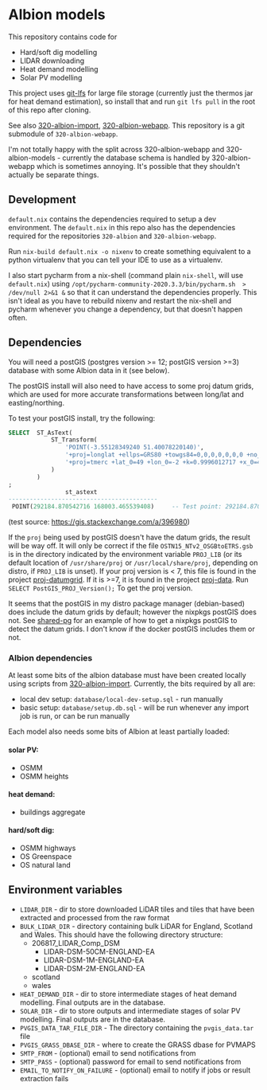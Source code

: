 # Albion models

This repository contains code for
* Hard/soft dig modelling
* LIDAR downloading
* Heat demand modelling
* Solar PV modelling

This project uses [git-lfs](https://git-lfs.github.com/) for large file storage (currently just the thermos jar for heat demand estimation), so install that and run `git lfs pull` in the root of this repo after cloning.

See also [320-albion-import](https://github.com/cse-bristol/320-albion), [320-albion-webapp](https://github.com/cse-bristol/320-albion-webapp). This repository is a git submodule of `320-albion-webapp`.

I'm not totally happy with the split across 320-albion-webapp and 320-albion-models - currently the database schema is handled by 320-albion-webapp which is sometimes annoying. It's possible that they shouldn't actually be separate things.

## Development

`default.nix` contains the dependencies required to setup a dev environment. The `default.nix` in this repo also has the dependencies required for the repositories `320-albion` and `320-albion-webapp`.

Run `nix-build default.nix -o nixenv` to create something equivalent to a python virtualenv that you can tell your IDE to use as a virtualenv. 

I also start pycharm from a nix-shell (command plain `nix-shell`, will use `default.nix`) using `/opt/pycharm-community-2020.3.3/bin/pycharm.sh  > /dev/null 2>&1 &` so that it can understand the dependencies properly. This isn't ideal as you have to rebuild nixenv and restart the nix-shell and pycharm whenever you change a dependency, but that doesn't happen often.

## Dependencies

You will need a postGIS (postgres version >= 12; postGIS version >=3) database with some Albion data in it (see below).

The postGIS install will also need to have access to some proj datum grids, which are used for more accurate transformations between long/lat and easting/northing.

To test your postGIS install, try the following:
```sql
SELECT  ST_AsText(
            ST_Transform(
                'POINT(-3.55128349240 51.40078220140)',
                '+proj=longlat +ellps=GRS80 +towgs84=0,0,0,0,0,0,0 +no_defs',
                '+proj=tmerc +lat_0=49 +lon_0=-2 +k=0.9996012717 +x_0=400000 +y_0=-100000 +ellps=airy +nadgrids=@OSTN15_NTv2_OSGBtoETRS.gsb +units=m +no_defs'
            )
        )
;
                st_astext                 
------------------------------------------
 POINT(292184.870542716 168003.465539408)     -- Test point: 292184.870 168003.465
```
(test source: https://gis.stackexchange.com/a/396980)

If the `proj` being used by postGIS doesn't have the datum grids, the result will be way off. It will only be correct if the file `OSTN15_NTv2_OSGBtoETRS.gsb` is in the directory indicated by the environment variable `PROJ_LIB` (or its default location of `/usr/share/proj` or `/usr/local/share/proj`, depending on distro, if `PROJ_LIB` is unset). If your proj version is < 7, this file is found in the project [proj-datumgrid](https://github.com/OSGeo/proj-datumgrid). If it is >=7, it is found in the project [proj-data](https://github.com/OSGeo/PROJ-data). Run `SELECT PostGIS_PROJ_Version();` To get the proj version.

It seems that the postGIS in my distro package manager (debian-based) does include the datum grids by default; however the nixpkgs postGIS does not. See [shared-pg](https://github.com/cse-bristol/shared-pg/blob/master/machine-configuration.nix#L10-L14) for an example of how to get a nixpkgs postGIS to detect the datum grids. I don't know if the docker postGIS includes them or not.

### Albion dependencies

At least some bits of the albion database must have been created locally using scripts from [320-albion-import](https://github.com/cse-bristol/320-albion). Currently, the bits required by all are:
* local dev setup: `database/local-dev-setup.sql` - run manually
* basic setup: `database/setup.db.sql` - will be run whenever any import job is run, or can be run manually

Each model also needs some bits of Albion at least partially loaded:

#### solar PV:
* OSMM
* OSMM heights

#### heat demand:
* buildings aggregate

#### hard/soft dig:
* OSMM highways
* OS Greenspace
* OS natural land

## Environment variables

* `LIDAR_DIR` - dir to store downloaded LiDAR tiles and tiles that have been extracted and processed from the raw format
* `BULK_LIDAR_DIR` - directory containing bulk LiDAR for England, Scotland and Wales. This should have the following directory structure:
  * 206817_LIDAR_Comp_DSM
    * LIDAR-DSM-50CM-ENGLAND-EA
    * LIDAR-DSM-1M-ENGLAND-EA
    * LIDAR-DSM-2M-ENGLAND-EA
  * scotland
  * wales
* `HEAT_DEMAND_DIR` - dir to store intermediate stages of heat demand modelling. Final outputs are in the database.
* `SOLAR_DIR` - dir to store outputs and intermediate stages of solar PV modelling. Final outputs are in the database.
* `PVGIS_DATA_TAR_FILE_DIR` - The directory containing the `pvgis_data.tar` file
* `PVGIS_GRASS_DBASE_DIR` - where to create the GRASS dbase for PVMAPS
* `SMTP_FROM` - (optional) email to send notifications from
* `SMTP_PASS` - (optional) password for email to send notifications from
* `EMAIL_TO_NOTIFY_ON_FAILURE` - (optional) email to notify if jobs or result extraction fails
